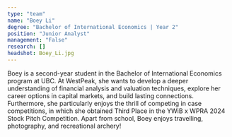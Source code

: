 ```yaml
---
type: "team"
name: "Boey Li"
degree: "Bachelor of International Economics | Year 2"
position: "Junior Analyst"
management: "False"
research: []
headshot: Boey_Li.jpg
---
```


Boey is a second-year student in the Bachelor of International Economics program at UBC. At WestPeak, she wants to develop a deeper understanding of financial analysis and valuation techniques, explore her career options in capital markets, and build lasting connections. Furthermore, she particularly enjoys the thrill of competing in case competitions, in which she obtained Third Place in the YWiB x WPRA 2024 Stock Pitch Competition. 
Apart from school, Boey enjoys travelling, photography, and recreational archery! 

